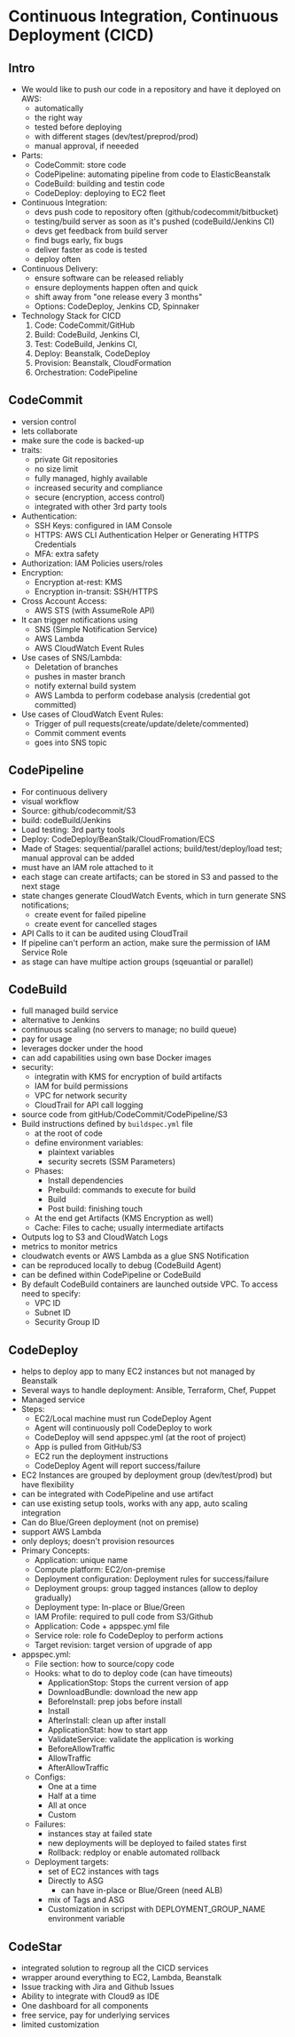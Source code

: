 # Continuous Integration, Continuous Deployment (CICD)

## Intro
* We would like to push our code in a repository and have it deployed on AWS:
	* automatically
	* the right way
	* tested before deploying
	* with different stages (dev/test/preprod/prod)
	* manual approval, if neeeded
* Parts:
	* CodeCommit: store code
	* CodePipeline: automating pipeline from code to ElasticBeanstalk
	* CodeBuild: building and testin code
	* CodeDeploy: deploying to EC2 fleet
* Continuous Integration:
	* devs push code to repository often (github/codecommit/bitbucket)
	* testing/build server as soon as it's pushed (codeBuild/Jenkins CI)
	* devs get feedback from build server
	* find bugs early, fix bugs
	* deliver faster as code is tested
	* deploy often
* Continuous Delivery:
	* ensure software can be released reliably
	* ensure deployments happen often and quick
	* shift away from "one release every 3 months"
	* Options: CodeDeploy, Jenkins CD, Spinnaker
* Technology Stack for CICD
	1. Code: CodeCommit/GitHub
	2. Build: CodeBuild, Jenkins CI, 
	3. Test: CodeBuild, Jenkins CI, 
	4. Deploy: Beanstalk, CodeDeploy
	5. Provision: Beanstalk, CloudFormation
	6. Orchestration: CodePipeline

## CodeCommit
* version control
* lets collaborate
* make sure the code is backed-up
* traits:
	* private Git repositories
	* no size limit
	* fully managed, highly available
	* increased security and compliance
	* secure (encryption, access control)
	* integrated with other 3rd party tools
* Authentication:
	* SSH Keys: configured in IAM Console
	* HTTPS: AWS CLI Authentication Helper or Generating HTTPS Credentials
	* MFA: extra safety
* Authorization: IAM Policies users/roles
* Encryption:
	* Encryption at-rest: KMS
	* Encryption in-transit: SSH/HTTPS
* Cross Account Access:
	* AWS STS (with AssumeRole API)
* It can trigger notifications using 
	* SNS (Simple Notification Service)
	* AWS Lambda 
	* AWS CloudWatch Event Rules
* Use cases of SNS/Lambda:
	* Deletation of branches
	* pushes in master branch
	* notify external build system
	* AWS Lambda to perform codebase analysis (credential got committed)
* Use cases of CloudWatch Event Rules:
	* Trigger of pull requests(create/update/delete/commented)
	* Commit comment events
	* goes into SNS topic

## CodePipeline
* For continuous delivery
* visual workflow
* Source: github/codecommit/S3
* build: codeBuild/Jenkins
* Load testing: 3rd party tools
* Deploy: CodeDeploy/BeanStalk/CloudFromation/ECS
* Made of Stages: sequential/parallel actions; build/test/deploy/load test; manual approval can be added
* must have an IAM role attached to it
* each stage can create artifacts; can be stored in S3 and passed to the next stage
* state changes generate CloudWatch Events, which in turn generate SNS notifications; 
	* create event for failed pipeline
	* create event for cancelled stages
* API Calls to it can be audited using CloudTrail
* If pipeline can't perform an action, make sure the permission of IAM Service Role
* as stage can have multipe action groups (sqeuantial or parallel)

## CodeBuild
* full managed build service
* alternative to Jenkins
* continuous scaling (no servers to manage; no build queue)
* pay for usage
* leverages docker under the hood
* can add capabilities using own base Docker images
* security: 
	* integratin with KMS for encryption of build artifacts
	* IAM for build permissions
	* VPC for network security
	* CloudTrail for API call logging
* source code from gitHub/CodeCommit/CodePipeline/S3
* Build instructions defined by `buildspec.yml` file
	* at the root of code
	* define environment variables:
		* plaintext variables
		* security secrets (SSM Parameters)
	* Phases:
		* Install dependencies
		* Prebuild: commands to execute for build
		* Build
		* Post build: finishing touch
	* At the end get Artifacts (KMS Encryption as well)
	* Cache: Files to cache; usually intermediate artifacts
* Outputs log to S3 and CloudWatch Logs
* metrics to monitor metrics
* cloudwatch events or AWS Lambda as a glue SNS Notification
* can be reproduced locally to debug (CodeBuild Agent)
* can be defined within CodePipeline or CodeBuild
* By default CodeBuild containers are launched outside VPC. To access need to specify:
	* VPC ID
	* Subnet ID
	* Security Group ID

## CodeDeploy
* helps to deploy app to many EC2 instances but not managed by Beanstalk
* Several ways to handle deployment: Ansible, Terraform, Chef, Puppet
* Managed service
* Steps:
	* EC2/Local machine must run CodeDeploy Agent
	* Agent will continuously poll CodeDeploy to work
	* CodeDeploy will send appspec.yml (at the root of project)
	* App is pulled from GitHub/S3
	* EC2 run the deployment instructions
	* CodeDeploy Agent will report success/failure
* EC2 Instances are grouped by deployment group (dev/test/prod) but have flexibility
* can be integrated with CodePipeline and use artifact
* can use existing setup tools, works with any app, auto scaling integration
* Can do Blue/Green deployment (not on premise)
* support AWS Lambda
* only deploys; doesn't provision resources
* Primary Concepts:
	* Application: unique name
	* Compute platform: EC2/on-premise
	* Deployment configuration: Deployment rules for success/failure
	* Deployment groups: group tagged instances (allow to deploy gradually)
	* Deployment type: In-place or Blue/Green
	* IAM Profile: required to pull code from S3/Github
	* Application: Code + appspec.yml file
	* Service role: role fo CodeDeploy to perform actions
	* Target revision: target version of upgrade of app
* appspec.yml:
	* File section: how to source/copy code
	* Hooks: what to do to deploy code (can have timeouts)
		* ApplicationStop: Stops the current version of app
		* DownloadBundle: download the new app
		* BeforeInstall: prep jobs before install
		* Install
		* AfterInstall: clean up after install
		* ApplicationStat: how to start app
		* ValidateService: validate the application is working
		* BeforeAllowTraffic
		* AllowTraffic
		* AfterAllowTraffic
	* Configs:
		* One at a time
		* Half at a time
		* All at once
		* Custom
	* Failures:
		* instances stay at failed state
		* new deployments will be deployed to failed states first
		* Rollback: redploy or enable automated rollback
	* Deployment targets:
		* set of EC2 instances with tags
		* Directly to ASG
			* can have in-place or Blue/Green (need ALB)
		* mix of Tags and ASG
		* Customization in scripst with DEPLOYMENT_GROUP_NAME environment variable

## CodeStar
* integrated solution to regroup all the CICD services
* wrapper around everything to EC2, Lambda, Beanstalk
* Issue tracking with Jira and Github Issues
* Ability to integrate with Cloud9 as IDE
* One dashboard for all components
* free service, pay for underlying services
* limited customization